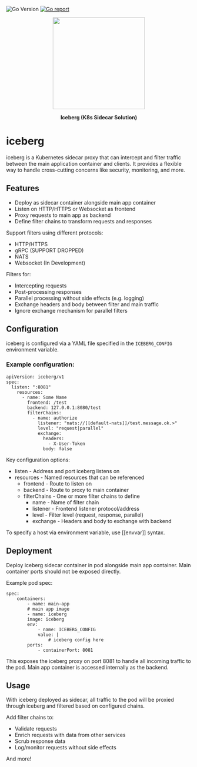 ![Go Version](https://img.shields.io/badge/Go-%3E%3D%201.20-%23007d9c)
[![Go report](https://goreportcard.com/badge/github.com/vedadiyan/iceberg)](https://goreportcard.com/report/github.com/vedadiyan/iceberg)

<p align="center">
  <img width="250px" src="https://cdn-icons-png.flaticon.com/512/6362/6362931.png" />
</p>

<p align="center">
  <b align="center">Iceberg (K8s Sidecar Solution)</b>
</p>


# iceberg
iceberg is a Kubernetes sidecar proxy that can intercept and filter traffic between the main application container and clients. It provides a flexible way to handle cross-cutting concerns like security, monitoring, and more.

## Features
- Deploy as sidecar container alongside main app container
- Listen on HTTP/HTTPS or Websocket as frontend
- Proxy requests to main app as backend
- Define filter chains to transform requests and responses

Support filters using different protocols:
- HTTP/HTTPS
- gRPC (SUPPORT DROPPED)
- NATS
- Websocket (In Development)

Filters for:
- Intercepting requests
- Post-processing responses
- Parallel processing without side effects (e.g. logging)
- Exchange headers and body between filter and main traffic
- Ignore exchange mechanism for parallel filters

## Configuration
iceberg is configured via a YAML file specified in the `ICEBERG_CONFIG` environment variable.

### Example configuration:

    apiVersion: iceberg/v1
    spec:
      listen: ":8081"
        resources:
          - name: Some Name
            frontend: /test
            backend: 127.0.0.1:8080/test
            filterChains: 
              - name: authorize
                listener: "nats://[[default-nats]]/test.message.ok.>"
                level: "request|parallel"
                exchange: 
                  headers: 
                    - X-User-Token
                  body: false

Key configuration options:
- listen - Address and port iceberg listens on
- resources - Named resources that can be referenced
    - frontend - Route to listen on
    - backend - Route to proxy to main container
    - filterChains - One or more filter chains to define
        - name - Name of filter chain
        - listener - Frontend listener protocol/address
        - level - Filter level (request, response, parallel)
        - exchange - Headers and body to exchange with backend

To specify a host via environment variable, use [[envvar]] syntax.

## Deployment

Deploy iceberg sidecar container in pod alongside main app container. Main container ports should not be exposed directly.

Example pod spec:

    spec:
        containers:
            - name: main-app
            # main app image
            - name: iceberg 
            image: iceberg
            env:
                - name: ICEBERG_CONFIG
                value: |
                    # iceberg config here
            ports:
                - containerPort: 8081
        
This exposes the iceberg proxy on port 8081 to handle all incoming traffic to the pod. Main app container is accessed internally as the backend.

## Usage

With iceberg deployed as sidecar, all traffic to the pod will be proxied through iceberg and filtered based on configured chains.

Add filter chains to:
- Validate requests
- Enrich requests with data from other services
- Scrub response data
- Log/monitor requests without side effects

And more!
